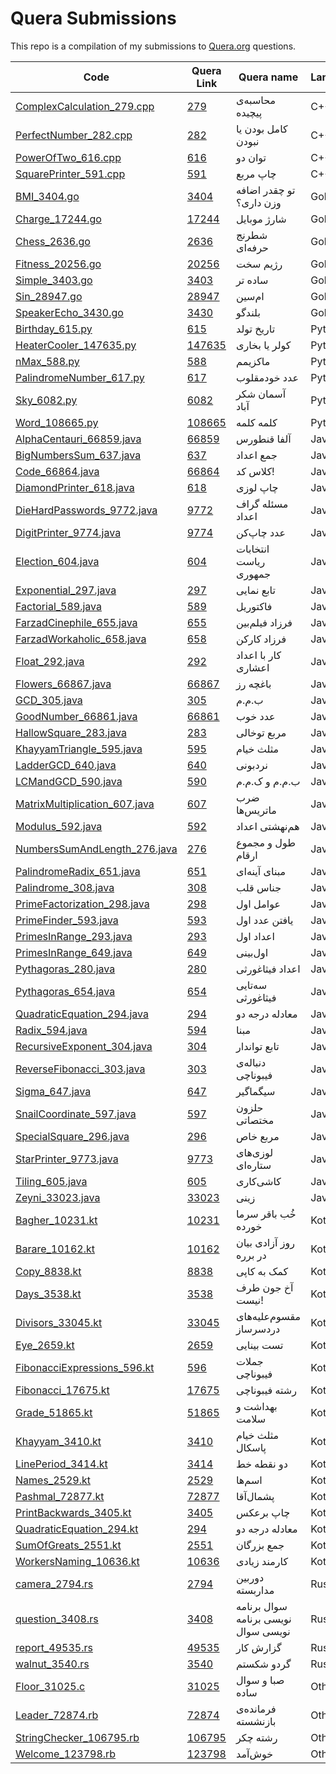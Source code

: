 # Quera Submissions
    
This repo is a compilation of my submissions to [Quera.org](https://quera.org) questions.

| Code | Quera Link | Quera name | Language |
|-|-|-|-|
| [ComplexCalculation_279.cpp](/CPP/ComplexCalculation_279.cpp) | [279](https://quera.org/problemset/279) | محاسبه‌ی پیچیده | C++ |
| [PerfectNumber_282.cpp](/CPP/PerfectNumber_282.cpp) | [282](https://quera.org/problemset/282) | کامل بودن یا نبودن | C++ |
| [PowerOfTwo_616.cpp](/CPP/PowerOfTwo_616.cpp) | [616](https://quera.org/problemset/616) | توان دو | C++ |
| [SquarePrinter_591.cpp](/CPP/SquarePrinter_591.cpp) | [591](https://quera.org/problemset/591) | چاپ مربع | C++ |
| [BMI_3404.go](/go/BMI_3404.go) | [3404](https://quera.org/problemset/3404) | تو چقدر اضافه وزن داری؟ | Golang |
| [Charge_17244.go](/go/Charge_17244.go) | [17244](https://quera.org/problemset/17244) | شارژ موبایل | Golang |
| [Chess_2636.go](/go/Chess_2636.go) | [2636](https://quera.org/problemset/2636) | شطرنج حرفه‌ای | Golang |
| [Fitness_20256.go](/go/Fitness_20256.go) | [20256](https://quera.org/problemset/20256) | رژیم سخت | Golang |
| [Simple_3403.go](/go/Simple_3403.go) | [3403](https://quera.org/problemset/3403) | ساده تر | Golang |
| [Sin_28947.go](/go/Sin_28947.go) | [28947](https://quera.org/problemset/28947) | ام‌سین | Golang |
| [SpeakerEcho_3430.go](/go/SpeakerEcho_3430.go) | [3430](https://quera.org/problemset/3430) | بلندگو | Golang |
| [Birthday_615.py](/python/Birthday_615.py) | [615](https://quera.org/problemset/615) | تاریخ تولد | Python |
| [HeaterCooler_147635.py](/python/HeaterCooler_147635.py) | [147635](https://quera.org/problemset/147635) | کولر یا بخاری | Python |
| [nMax_588.py](/python/nMax_588.py) | [588](https://quera.org/problemset/588) | ماکزیمم | Python |
| [PalindromeNumber_617.py](/python/PalindromeNumber_617.py) | [617](https://quera.org/problemset/617) | عدد خودمقلوب | Python |
| [Sky_6082.py](/python/Sky_6082.py) | [6082](https://quera.org/problemset/6082) | آسمان شکر آباد | Python |
| [Word_108665.py](/python/Word_108665.py) | [108665](https://quera.org/problemset/108665) | کلمه کلمه | Python |
| [AlphaCentauri_66859.java](/src/main/java/AlphaCentauri_66859.java) | [66859](https://quera.org/problemset/66859) | آلفا قنطورس | Java |
| [BigNumbersSum_637.java](/src/main/java/BigNumbersSum_637.java) | [637](https://quera.org/problemset/637) | جمع اعداد | Java |
| [Code_66864.java](/src/main/java/Code_66864.java) | [66864](https://quera.org/problemset/66864) | کلاس کد! | Java |
| [DiamondPrinter_618.java](/src/main/java/DiamondPrinter_618.java) | [618](https://quera.org/problemset/618) | چاپ لوزی | Java |
| [DieHardPasswords_9772.java](/src/main/java/DieHardPasswords_9772.java) | [9772](https://quera.org/problemset/9772) | مسئله گراف اعداد | Java |
| [DigitPrinter_9774.java](/src/main/java/DigitPrinter_9774.java) | [9774](https://quera.org/problemset/9774) | عدد چاپ‌کن | Java |
| [Election_604.java](/src/main/java/Election_604.java) | [604](https://quera.org/problemset/604) | انتخابات ریاست جمهوری | Java |
| [Exponential_297.java](/src/main/java/Exponential_297.java) | [297](https://quera.org/problemset/297) | تابع نمایی | Java |
| [Factorial_589.java](/src/main/java/Factorial_589.java) | [589](https://quera.org/problemset/589) | فاکتوریل | Java |
| [FarzadCinephile_655.java](/src/main/java/FarzadCinephile_655.java) | [655](https://quera.org/problemset/655) | فرزاد فیلم‌بین | Java |
| [FarzadWorkaholic_658.java](/src/main/java/FarzadWorkaholic_658.java) | [658](https://quera.org/problemset/658) | فرزاد کارکن | Java |
| [Float_292.java](/src/main/java/Float_292.java) | [292](https://quera.org/problemset/292) | کار با اعداد اعشاری | Java |
| [Flowers_66867.java](/src/main/java/Flowers_66867.java) | [66867](https://quera.org/problemset/66867) | باغچه رز | Java |
| [GCD_305.java](/src/main/java/GCD_305.java) | [305](https://quera.org/problemset/305) | ب.م.م | Java |
| [GoodNumber_66861.java](/src/main/java/GoodNumber_66861.java) | [66861](https://quera.org/problemset/66861) | عدد خوب | Java |
| [HallowSquare_283.java](/src/main/java/HallowSquare_283.java) | [283](https://quera.org/problemset/283) | مربع توخالی | Java |
| [KhayyamTriangle_595.java](/src/main/java/KhayyamTriangle_595.java) | [595](https://quera.org/problemset/595) | مثلث خیام | Java |
| [LadderGCD_640.java](/src/main/java/LadderGCD_640.java) | [640](https://quera.org/problemset/640) | نردبونی | Java |
| [LCMandGCD_590.java](/src/main/java/LCMandGCD_590.java) | [590](https://quera.org/problemset/590) | ب.م.م و ک.م.م | Java |
| [MatrixMultiplication_607.java](/src/main/java/MatrixMultiplication_607.java) | [607](https://quera.org/problemset/607) | ضرب ماتریس‌ها | Java |
| [Modulus_592.java](/src/main/java/Modulus_592.java) | [592](https://quera.org/problemset/592) | هم‌نهشتی اعداد | Java |
| [NumbersSumAndLength_276.java](/src/main/java/NumbersSumAndLength_276.java) | [276](https://quera.org/problemset/276) | طول و مجموع ارقام | Java |
| [PalindromeRadix_651.java](/src/main/java/PalindromeRadix_651.java) | [651](https://quera.org/problemset/651) | مبنای آینه‌ای | Java |
| [Palindrome_308.java](/src/main/java/Palindrome_308.java) | [308](https://quera.org/problemset/308) | جناس قلب | Java |
| [PrimeFactorization_298.java](/src/main/java/PrimeFactorization_298.java) | [298](https://quera.org/problemset/298) | عوامل اول | Java |
| [PrimeFinder_593.java](/src/main/java/PrimeFinder_593.java) | [593](https://quera.org/problemset/593) | یافتن عدد اول | Java |
| [PrimesInRange_293.java](/src/main/java/PrimesInRange_293.java) | [293](https://quera.org/problemset/293) | اعداد اول | Java |
| [PrimesInRange_649.java](/src/main/java/PrimesInRange_649.java) | [649](https://quera.org/problemset/649) | اول‌بینی | Java |
| [Pythagoras_280.java](/src/main/java/Pythagoras_280.java) | [280](https://quera.org/problemset/280) | اعداد فیثاغورثی | Java |
| [Pythagoras_654.java](/src/main/java/Pythagoras_654.java) | [654](https://quera.org/problemset/654) | سه‌تایی فیثاغورثی | Java |
| [QuadraticEquation_294.java](/src/main/java/QuadraticEquation_294.java) | [294](https://quera.org/problemset/294) | معادله درجه دو | Java |
| [Radix_594.java](/src/main/java/Radix_594.java) | [594](https://quera.org/problemset/594) | مبنا | Java |
| [RecursiveExponent_304.java](/src/main/java/RecursiveExponent_304.java) | [304](https://quera.org/problemset/304) | تابع تواندار | Java |
| [ReverseFibonacci_303.java](/src/main/java/ReverseFibonacci_303.java) | [303](https://quera.org/problemset/303) | دنباله‌ی فیبوناچی | Java |
| [Sigma_647.java](/src/main/java/Sigma_647.java) | [647](https://quera.org/problemset/647) | سیگماگیر | Java |
| [SnailCoordinate_597.java](/src/main/java/SnailCoordinate_597.java) | [597](https://quera.org/problemset/597) | حلزون مختصاتی | Java |
| [SpecialSquare_296.java](/src/main/java/SpecialSquare_296.java) | [296](https://quera.org/problemset/296) | مربع خاص | Java |
| [StarPrinter_9773.java](/src/main/java/StarPrinter_9773.java) | [9773](https://quera.org/problemset/9773) | لوزی‌های ستاره‌ای | Java |
| [Tiling_605.java](/src/main/java/Tiling_605.java) | [605](https://quera.org/problemset/605) | کاشی‌کاری | Java |
| [Zeyni_33023.java](/src/main/java/Zeyni_33023.java) | [33023](https://quera.org/problemset/33023) | زینی | Java |
| [Bagher_10231.kt](/src/main/kotlin/Bagher_10231.kt) | [10231](https://quera.org/problemset/10231) | خُب باقر سرما خورده | Kotlin |
| [Barare_10162.kt](/src/main/kotlin/Barare_10162.kt) | [10162](https://quera.org/problemset/10162) | روز آزادی بیان در برره | Kotlin |
| [Copy_8838.kt](/src/main/kotlin/Copy_8838.kt) | [8838](https://quera.org/problemset/8838) | کمک به کاپی | Kotlin |
| [Days_3538.kt](/src/main/kotlin/Days_3538.kt) | [3538](https://quera.org/problemset/3538) | آخ جون طرف نیست! | Kotlin |
| [Divisors_33045.kt](/src/main/kotlin/Divisors_33045.kt) | [33045](https://quera.org/problemset/33045) | مقسوم‌علیه‌های دردسرساز | Kotlin |
| [Eye_2659.kt](/src/main/kotlin/Eye_2659.kt) | [2659](https://quera.org/problemset/2659) | تست بینایی | Kotlin |
| [FibonacciExpressions_596.kt](/src/main/kotlin/FibonacciExpressions_596.kt) | [596](https://quera.org/problemset/596) | جملات فیبوناچی | Kotlin |
| [Fibonacci_17675.kt](/src/main/kotlin/Fibonacci_17675.kt) | [17675](https://quera.org/problemset/17675) | رشته فیبوناچی | Kotlin |
| [Grade_51865.kt](/src/main/kotlin/Grade_51865.kt) | [51865](https://quera.org/problemset/51865) | بهداشت و سلامت | Kotlin |
| [Khayyam_3410.kt](/src/main/kotlin/Khayyam_3410.kt) | [3410](https://quera.org/problemset/3410) | مثلث خیام پاسکال | Kotlin |
| [LinePeriod_3414.kt](/src/main/kotlin/LinePeriod_3414.kt) | [3414](https://quera.org/problemset/3414) | دو نقطه خط | Kotlin |
| [Names_2529.kt](/src/main/kotlin/Names_2529.kt) | [2529](https://quera.org/problemset/2529) | اسم‌ها | Kotlin |
| [Pashmal_72877.kt](/src/main/kotlin/Pashmal_72877.kt) | [72877](https://quera.org/problemset/72877) | پشمال‌آقا | Kotlin |
| [PrintBackwards_3405.kt](/src/main/kotlin/PrintBackwards_3405.kt) | [3405](https://quera.org/problemset/3405) | چاپ برعکس | Kotlin |
| [QuadraticEquation_294.kt](/src/main/kotlin/QuadraticEquation_294.kt) | [294](https://quera.org/problemset/294) | معادله درجه دو | Kotlin |
| [SumOfGreats_2551.kt](/src/main/kotlin/SumOfGreats_2551.kt) | [2551](https://quera.org/problemset/2551) | جمع بزرگان | Kotlin |
| [WorkersNaming_10636.kt](/src/main/kotlin/WorkersNaming_10636.kt) | [10636](https://quera.org/problemset/10636) | کارمند زیادی | Kotlin |
| [camera_2794.rs](/rust/main_cargo/src/camera_2794.rs) | [2794](https://quera.org/problemset/2794) | دوربین مداربسته | Rust |
| [question_3408.rs](/rust/main_cargo/src/question_3408.rs) | [3408](https://quera.org/problemset/3408) | سوال برنامه نویسی برنامه نویسی سوال | Rust |
| [report_49535.rs](/rust/main_cargo/src/report_49535.rs) | [49535](https://quera.org/problemset/49535) | گزارش کار | Rust |
| [walnut_3540.rs](/rust/main_cargo/src/walnut_3540.rs) | [3540](https://quera.org/problemset/3540) | گردو شکستم | Rust |
| [Floor_31025.c](/other/Floor_31025.c) | [31025](https://quera.org/problemset/31025) | صبا و سوال ساده | Other |
| [Leader_72874.rb](/other/Leader_72874.rb) | [72874](https://quera.org/problemset/72874) | فرمانده‌ی بازنشسته | Other |
| [StringChecker_106795.rb](/other/StringChecker_106795.rb) | [106795](https://quera.org/problemset/106795) | رشته چکر | Other |
| [Welcome_123798.rb](/other/Welcome_123798.rb) | [123798](https://quera.org/problemset/123798) | خوش‌آمد | Other |
